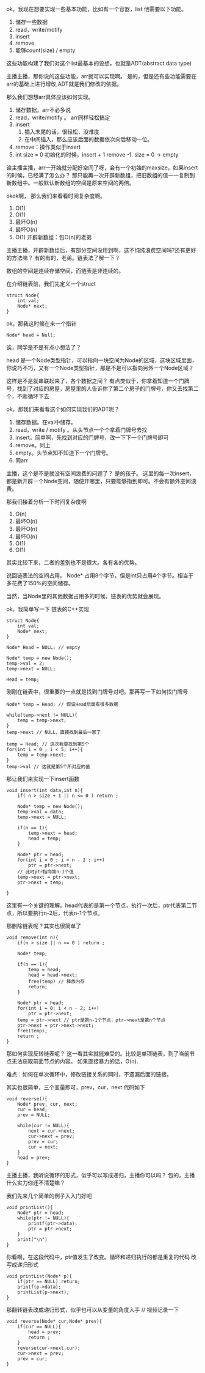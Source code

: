 ok，我现在想要实现一些基本功能，比如有一个容器，list
他需要以下功能。
1. 储存一些数据
2. read，write/motify
3. insert
4. remove
5. 能够count(size) / empty

这些功能构建了我们对这个list最基本的设想，也就是ADT(abstract data type)

主播主播，那你说的这些功能，arr就可以实现啊。
是的，但是还有些功能需要在arr的基础上进行增改,ADT就是我们修改的依据。

那么我们想想arr具体应该如何实现。
1. 储存数据。arr不必多说
2. read，write/motify 。 arr同样轻松搞定
3. insert
	1. 插入末尾的话，很轻松，没难度
	2. 在中间插入，那么应该后面的数据依次向后移动一位。
4. remove：操作类似于insert
5. int size = 0 初始化的时候，insert + 1  remove -1. size = 0 -> empty

诶主播主播，arr一开始就分配好空间了呀，会有一个初始的maxsize，如果insert的时候，已经满了怎么办？
那只能再一次开辟新数组，把旧数组的值一一复制到新数组中。一般默认新数组的空间是原来空间的两倍。

okok啊，
那么我们来看看时间复杂度啊。
1. O(1)
2. O(1)
3. 最坏O(n)
4. 最坏O(n)
5. O(1)
开辟新数组：包O(n)的老弟

主播主播，开辟新数组后，有部分空间没用到啊，这不纯纯浪费空间吗?还有更好的方法嘛？
有的有的，老弟。链表法了解一下？

数组的空间是连续存储空间，而链表是非连续的。

在介绍链表前，我们先定义一个struct
```
struct Node{
	int val;
	Node* next;
}
```

ok，那我这时候在来一个指针
```
Node* head = Null;
```

诶，同学是不是有点小想法了？

head 是一个Node类型指针，可以指向一块空间为Node的区域，这块区域里面，你说巧不巧，又有一个Node类型指针，那是不是可以指向另外一个Node区域？

这样是不是就串联起来了，各个数据之间？
有点类似于，你拿着知道一个门牌号，找到了对应的房屋，房屋里的人告诉你了第二个房子的门牌号，你又去找第二个，不断循环下去

ok，那我们来看看这个如何实现我们的ADT呢？
1. 储存数据。在val中储存。
2. read，write / motify 。从头节点一个个拿着门牌号去找
3. insert。简单啊，先找到对应的门牌号，改一下下一个门牌号即可
4. remove。同上
5. empty。头节点知不知道下一个门牌号。
6. 同arr

主播，这个是不是就没有空间浪费的问题了？
是的孩子。
这里的每一次insert，都是新开辟一个Node空间，随便开哪里，只要能够指到即可。不会有额外空间浪费。

那我们接着分析一下时间复杂度啊
1. O(n)
2. 最坏O(n)
3. 最坏O(n)
4. 最坏O(n)
5. O(1)
6. O(1)

其实比较下来，二者的差别也不是很大。各有各的优势。

说回链表法的空间占用。
Node* 占用8个字节，但是int只占用4个字节。相当于多花费了150%的空间储存。

当然，当Node里的其他数据占用多的时候，链表的优势就会展现。

ok，我简单写一下 链表的C++实现

```
struct Node{
	int val;
	Node* next;
}

Node* Head = NULL; // empty

Node* temp = new Node();
temp->val = 2;
temp->next = NULL;

Head = temp;

```

刚刚在链表中，很重要的一点就是找到门牌号对吧。那再写一下如何找门牌号
```
Node* temp = Head; // 假设Head后面有很多数据

while(temp->next != NULL){
	temp = temp->next;
}
temp->next // NULL，直接找到最后一家了

temp = Head; // 这次我要找到第5个
for(int i = 0 ; i < 5; i++){
	temp = temp->next;
}
temp->val // 这就是第5个所对应的值

```

那让我们来实现一下insert函数
```
void insert(int data,int n){
	if( n > size + 1 || n <= 0 ) return ;

	Node* temp = new Node();
	temp->val = data;
	temp->next = NULL;

	if(n == 1){
		temp->next = head;
		head = temp;
	}

	Node* ptr = head;
	for(int i = 0 ; i < n - 2 ; i++)
		ptr = ptr->next;
	// 此时ptr指向第n-1个值
	temp->next = ptr->next;
	ptr->next = temp;
	
}
```
这里有一个关键的理解。head代表的是第一个节点，执行一次后，ptr代表第二节点，所以要执行n-2后，代表n-1个节点。

那删除链表呢？其实也很简单了
```
void remove(int n){
	if(n > size || n <= 0 ) return ;

	Node* temp;

	if(n == 1){
		temp = head;
		head = head->next;
		free(temp) // 释放内存
		return;
	}

	Node* ptr = head;
	for(int i = 0; i < n - 2; i++)
		ptr = ptr->next;
	temp = ptr->next // ptr是第n-1个节点，ptr->next是第n个节点
	ptr->next = ptr->next->next;
	free(temp);
	return ;
}
```

那如何实现反转链表呢？
这一看其实就挺难受的。比较是单项链表，到了当前节点无法获取前面节点的内容。
如果直接暴力的话，O(n).

难点：如何在单次循环中，修改链接关系的同时，不遗漏后面的链接。

其实也很简单，三个变量即可，prev，cur，next
代码如下
```
void reverse(){
	Node* prev, cur, next;
	cur = head;
	prev = NULL;

	while(cur != NULL){
		next = cur->next;
		cur->next = prev;
		prev = cur;
		cur = next;
	}
	head = prev;
}
```

主播主播，我听说循环的形式，似乎可以写成递归，主播你可以吗？
包的，主播什么实力你还不清楚嘛？

我们先来几个简单的例子入入门好吧
```
void printList(){
	Node* ptr = head;
	while(ptr != NULL){
		printf(ptr->data);
		ptr = ptr->next;
	}
	print("\n")
}
```
你看啊，在这段代码中，ptr值发生了改变。循环和递归执行的都是重复的代码
改写成递归形式
```
void printList(Node* p){
	if(ptr == NULL) return;
	printf(p->data);
	printList(p->next);
}
```

那翻转链表改成递归形式，似乎也可以从变量的角度入手
// 视频记录一下
```
void reverse(Node* cur,Node* prev){
	if(cur == NULL){
		head = prev;
		return ;
	} 
	reverse(cur->next,cur);
	cur->next = prev;
	prev = cur;
}
```

